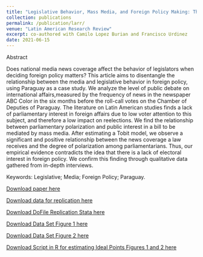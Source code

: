 ```yaml
---
title: "Legislative Behavior, Mass Media, and Foreign Policy Making: The Case of Paraguay"
collection: publications
permalink: /publication/larr/
venue: "Latin American Research Review"
excerpt: co-authored with Camilo Lopez Burian and Francisco Urdinez
date: 2021-06-15
---
```


Abstract

Does national media news coverage affect the behavior of legislators when deciding foreign policy matters? This article aims to disentangle the relationship between the media and legislative behavior in foreign policy, using Paraguay as a case study. We analyze the level of public debate on international affairs,measured by the frequency of news in the newspaper ABC Color in the six months before the roll-call votes on the Chamber of Deputies of Paraguay. The literature on Latin American studies finds a lack of parliamentary interest in foreign affairs due to low voter attention to this subject, and therefore a low impact on reelections. We find the relationship between parliamentary polarization and public interest in a bill to be mediated by mass media. After estimating a Tobit model, we observe a significant and positive relationship between the news coverage a law receives and the degree of polarization among parliamentarians. Thus, our empirical evidence contradicts the idea that there is a lack of electoral interest in foreign policy. We confirm this finding through qualitative data gathered from in-depth interviews.

Keywords: Legislative; Media; Foreign Policy; Paraguay. 


[Download paper here](https://larrlasa.org/articles/10.25222/larr.592/)

[Download data for replication here](https://doi.org/10.25222/larr.592.s1)

[Download DoFile Replication Stata here](https://doi.org/10.25222/larr.592.s2)

[Download Data Set Figure 1 here](https://doi.org/10.25222/larr.592.s3)

[Download Data Set Figure 2 here](https://doi.org/10.25222/larr.592.s4)

[Download Script in R for estimating Ideal Points Figures 1 and 2 here](https://doi.org/10.25222/larr.592.s5)
